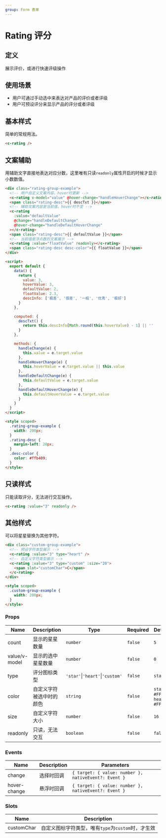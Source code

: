 ```yaml
---
group: Form 表单
---
```


# Rating 评分

## 定义

展示评价，或进行快速评级操作

## 使用场景

- 用户可通过手动选中来表达对产品的评价或者评级
- 用户可预设评分来显示产品的评分或者评级

## 基本样式

简单的常规用法。

```html
<c-rating />
```

## 文案辅助

用辅助文字直接地表达对应分数，这里唯有只读`readonly`属性开启的时候才显示小数数值。

```html
<div class="rating-group-example">
  <!-- 用户自定义文案内容，hover时更新 -->
  <c-rating v-model="value" @hover-change="handleHoverChange"></c-rating>
  <span class="rating-desc">{{ descTxt }}</span>
  <!-- 辅助文案内容是当前值，hover时不变 -->
  <c-rating
    :value="defaultValue"
    @change="handleDefaultChange"
    @hover-change="handleDefaultHoverChange"
  ></c-rating>
  <span class="rating-desc">{{ defaultValue }}</span>
  <!-- 当前值是浮点数的文案展示 -->
  <c-rating :value="floatValue" readonly></c-rating>
  <span class="rating-desc desc-color">{{ floatValue }}</span>
</div>

<script>
  export default {
    data() {
      return {
        value: 3,
        hoverValue: 3,
        defaultValue: 2,
        floatValue: 2.3,
        descInfo: ['极差', '很差', '一般', '优秀', '极好']
      }
    },

    computed: {
      descTxt() {
        return this.descInfo[Math.round(this.hoverValue) - 1] || ''
      }
    },

    methods: {
      handleChange(e) {
        this.value = e.target.value
      },
      handleHoverChange(e) {
        this.hoverValue = e.target.value || this.value
      },
      handleDefaultChange(e) {
        this.defaultValue = e.target.value
      },
      handleDefaultHoverChange(e) {
        this.defaultHoverValue = e.target.value
      }
    }
  }
</script>

<style scoped>
  .rating-group-example {
    width: 200px;
  }
  .rating-desc {
    margin-left: 20px;
  }
  .desc-color {
    color: #ffb409;
  }
</style>
```

## 只读样式

只能读取评分，无法进行交互操作。

```html
<c-rating :value="3" readonly />
```

## 其他样式

可以将星星替换为其他字符。

```html
<div class="custom-group-example">
  <!-- 预设字符类型展示 -->
  <c-rating :value="3" type="heart" />
  <!-- 自定义字符类型展示 -->
  <c-rating :value="3" type="custom" :size="20">
    <span slot="customChar">C</span>
  </c-rating>
</div>

<style scoped>
  .custom-group-example {
    width: 200px;
  }
</style>
```

### Props

| Name          | Description              | Type                            | Required | Default                               |
| ------------- | ------------------------ | ------------------------------- | -------- | ------------------------------------- |
| count         | 显示的星星数量           | `number`                        | `false`  | `5`                                   |
| value/v-model | 显示的选中星星数量       | `number`                        | `false`  | `0`                                   |
| type          | 评分图标类型             | `'star'`\|`'heart'`\|`'custom'` | `false`  | `star`                                |
| color         | 自定义字符被选中时的颜色 | `string`                        | `false`  | `star：#FFB409` <br> `heart: #FF6860` |
| size          | 自定义字符大小           | `number`                        | `false`  | `16`                                  |
| readonly      | 只读，无法交互           | `boolean`                       | `false`  | `false`                               |

### Events

| Name         | Description | Parameters                                           |
| ------------ | ----------- | ---------------------------------------------------- |
| change       | 选择时回调  | `{ target: { value: number }, nativeEvent?: Event }` |
| hover-change | 悬浮时回调  | `{ target: { value: number }, nativeEvent?: Event }` |

### Slots

| Name       | Description                                        |
| ---------- | -------------------------------------------------- |
| customChar | 自定义图标字符类型，唯有`type`为`custom`时，才生效 |
